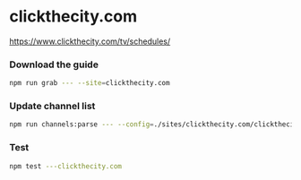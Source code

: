 # clickthecity.com

https://www.clickthecity.com/tv/schedules/

### Download the guide

```sh
npm run grab --- --site=clickthecity.com
```

### Update channel list

```sh
npm run channels:parse --- --config=./sites/clickthecity.com/clickthecity.com.config.js --output=./sites/clickthecity.com/clickthecity.com.channels.xml
```

### Test

```sh
npm test ---clickthecity.com
```
